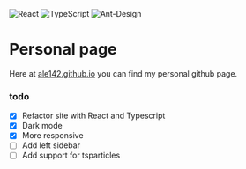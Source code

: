 <img alt="React" src="https://img.shields.io/badge/react%20-%2320232a.svg?&style=for-the-badge&logo=react&logoColor=%2361DAFB"/>
<img alt="TypeScript" src="https://img.shields.io/badge/typescript%20-%23007ACC.svg?&style=for-the-badge&logo=typescript&logoColor=white"/>
<img alt="Ant-Design" src="https://img.shields.io/badge/-Ant%20Design-%230170FE?&style=for-the-badge&logo=ant-design&logoColor=white"/>

# Personal page


Here at [ale142.github.io](https://ale142.github.io/) you can find my personal github page. 


### todo
- [x] Refactor site with React and Typescript 
- [x] Dark mode
- [x] More responsive
- [ ] Add left sidebar
- [ ] Add support for tsparticles
